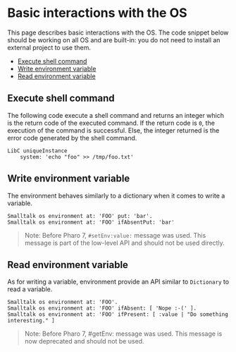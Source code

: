# Basic interactions with the OS
This page describes basic interactions with the OS. The code snippet below should be working on all OS and are built-in: you do not need to install an external project to use them.

- [Execute shell command](#execute-shell-command)
- [Write environment variable](#write-environment-variable)
- [Read environment variable](#read-environment-variable)

## Execute shell command
The following code execute a shell command and returns an integer which is the return code of the executed command.
If the return code is `0`, the execution of the command is successful. Else, the integer returned is the error code generated by the shell command.

```Smalltalk
LibC uniqueInstance
	system: 'echo "foo" >> /tmp/foo.txt'
```

## Write environment variable
The environment behaves similarly to a dictionary when it comes to write a variable.

```Smalltalk
Smalltalk os environment at: 'FOO' put: 'bar'.
Smalltalk os environment at: 'FOO' ifAbsentPut: 'bar'
```

> Note: Before Pharo 7, `#setEnv:value:` message was used. This message is part of the low-level API and should not be used directly.

## Read environment variable
As for writing a variable, environment provide an API similar to `Dictionary` to read a variable.

```Smalltalk
Smalltalk os environment at: 'FOO'.
Smalltalk os environment at: 'FOO' ifAbsent: [ 'Nope :-(' ].
Smalltalk os environment at: 'FOO' ifPresent: [ :value | "Do something interesting." ]
```

> Note: Before Pharo 7, #getEnv: message was used. This message is now deprecated and should not be used.
